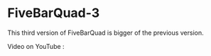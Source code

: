 # FiveBarQuad-3
This third version of FiveBarQuad is bigger of the previous version.

Video on YouTube : 
